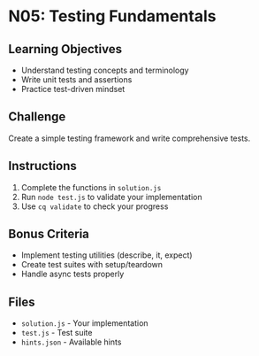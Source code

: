 # N05: Testing Fundamentals

## Learning Objectives
- Understand testing concepts and terminology
- Write unit tests and assertions
- Practice test-driven mindset

## Challenge
Create a simple testing framework and write comprehensive tests.

## Instructions
1. Complete the functions in `solution.js`
2. Run `node test.js` to validate your implementation
3. Use `cq validate` to check your progress

## Bonus Criteria
- Implement testing utilities (describe, it, expect)
- Create test suites with setup/teardown
- Handle async tests properly

## Files
- `solution.js` - Your implementation
- `test.js` - Test suite
- `hints.json` - Available hints